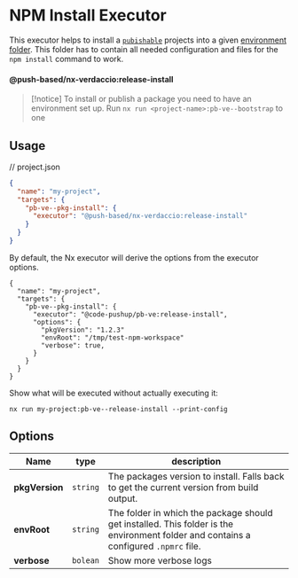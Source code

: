 # NPM Install Executor

This executor helps to install a [`pubishable`](../../../../../README.md#fine-grained-selection-of-publishable-projects) projects into a given [environment folder](../../../../../README.md#-environment-folders-to-isolate-files-during-e2e-tests).
This folder has to contain all needed configuration and files for the `npm install` command to work.

#### @push-based/nx-verdaccio:release-install

> [!notice]
> To install or publish a package you need to have an environment set up.
> Run `nx run <project-name>:pb-ve--bootstrap` to one

## Usage

// project.json

```json
{
  "name": "my-project",
  "targets": {
    "pb-ve--pkg-install": {
      "executor": "@push-based/nx-verdaccio:release-install"
    }
  }
}
```

By default, the Nx executor will derive the options from the executor options.

```jsonc
{
  "name": "my-project",
  "targets": {
    "pb-ve--pkg-install": {
      "executor": "@code-pushup/pb-ve:release-install",
      "options": {
        "pkgVersion": "1.2.3"
        "envRoot": "/tmp/test-npm-workspace"
        "verbose": true,
      }
    }
  }
}
```

Show what will be executed without actually executing it:

`nx run my-project:pb-ve--release-install --print-config`

## Options

| Name           | type     | description                                                                                                                          |
| -------------- | -------- | ------------------------------------------------------------------------------------------------------------------------------------ |
| **pkgVersion** | `string` | The packages version to install. Falls back to get the current version from build output.                                            |
| **envRoot**    | `string` | The folder in which the package should get installed. This folder is the environment folder and contains a configured `.npmrc` file. |
| **verbose**    | `bolean` | Show more verbose logs                                                                                                               |

